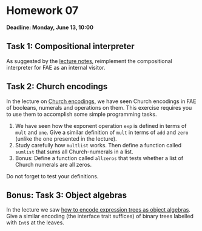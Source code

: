 # Homework 07

**Deadline: Monday, June 13, 10:00**

## Task 1: Compositional interpreter

As suggested by the [lecture notes](https://ps-tuebingen-courses.github.io/pl1-lecture-notes/12-meta-interpretation/meta-interpretation.html),
reimplement the compositional interpreter for FAE as an internal visitor.


## Task 2: Church encodings

In the lecture on [Church encodings](https://ps-tuebingen-courses.github.io/pl1-lecture-notes/13-church-encoding/church-encoding.html),
we have seen Church encodings in FAE of booleans, numerals and operations on them.
This exercise requires you to use them to accomplish some simple programming tasks.

1. We have seen how the exponent operation `exp` is defined in terms of `mult` and `one`. Give a similar definition of
   `mult` in terms of `add` and `zero` (unlike the one presented in the lecture).
2. Study carefully how `multlist` works. Then define a function called `sumlist` that sums all Church-numerals in a list.
3. Bonus: Define a function called `allzeros` that tests whether a list of Church numerals are all zeros.

Do not forget to test your definitions.


## Bonus: Task 3: Object algebras

In the lecture we saw [how to encode expression trees as object algebras](https://ps-tuebingen-courses.github.io/pl1-lecture-notes/14-object-algebras/object-algebras.html).
Give a similar encoding (the interface trait suffices) of binary trees labelled with `Int`s at the leaves.
